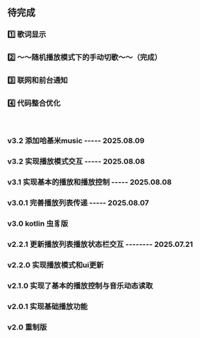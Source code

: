## 待完成 
### 1️⃣ 歌词显示
### 2️⃣ ～～随机播放模式下的手动切歌～～（完成）
### 3️⃣ 联网和前台通知
### 4️⃣ 代码整合优化

<br>

### v3.2 添加哈基米music ----- 2025.08.09

### v3.2 实现播放模式交互 ----- 2025.08.08

### v3.1 实现基本的播放和播放控制 ----- 2025.08.08

### v3.0.1 完善播放列表传递 ----- 2025.08.07

### v3.0 kotlin 虫豸版

### v2.2.1 更新播放列表播放状态栏交互 -------- 2025.07.21

### v2.2.0 实现播放模式和ui更新

### v2.1.0 实现了基本的播放控制与音乐动态读取

### v2.0.1 实现基础播放功能

### v2.0 重制版
